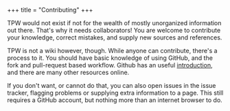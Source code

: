 +++
title = "Contributing"
+++

TPW would not exist if not for the wealth of mostly unorganized information out there. That's why it needs collaborators! You are welcome to contribute your knowledge, correct mistakes, and supply new sources and references.

TPW is not a wiki however, though. While anyone can contribute, there's a process to it. You should have basic knowledge of using GitHub, and the fork and pull-request based workflow.
Github has an useful [introduction][github-hello-world], and there are many other resources online.

If you don't want, or cannot do that, you can also open issues in the issue tracker, flagging problems or supplying extra information to a page. This still requires a GitHub account, but nothing more than an internet browser to do.


[github-hello-world]: //docs.github.com/en/get-started/quickstart/hello-world
